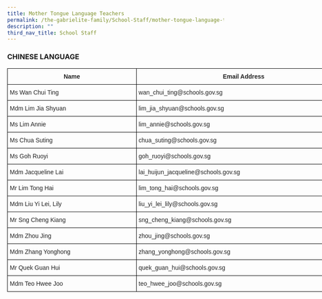 ```yaml
---
title: Mother Tongue Language Teachers
permalink: /the-gabrielite-family/School-Staff/mother-tongue-language-teachers/
description: ""
third_nav_title: School Staff
---
```

### CHINESE LANGUAGE

<style type="text/css">
.tg  {border-collapse:collapse;border-spacing:0;margin:0px auto;}
.tg td{border-color:black;border-style:solid;border-width:1px;font-family:Arial, sans-serif;font-size:14px;
  overflow:hidden;padding:10px 5px;word-break:normal;}
.tg th{border-color:black;border-style:solid;border-width:1px;font-family:Arial, sans-serif;font-size:14px;
  font-weight:normal;overflow:hidden;padding:10px 5px;word-break:normal;}
.tg .tg-7bcz{color:#232323;font-weight:bold;text-align:center;vertical-align:top}
.tg .tg-bjk0{color:#232323;text-align:left;vertical-align:middle}
</style>
<table class="tg" style="undefined;table-layout: fixed; width: 800px">
<colgroup>
<col style="width: 300px">
<col style="width: 500px">
</colgroup>
<tbody>
  <tr>
    <td class="tg-7bcz">Name</td>
    <td class="tg-7bcz">Email Address</td>
  </tr>
  <tr>
    <td class="tg-bjk0">Ms Wan Chui Ting </td>
    <td class="tg-bjk0">wan_chui_ting@schools.gov.sg </td>
  </tr>
  <tr>
    <td class="tg-bjk0">Mdm Lim Jia Shyuan </td>
    <td class="tg-bjk0">lim_jia_shyuan@schools.gov.sg    </td>
  </tr>
  <tr>
    <td class="tg-bjk0">Ms Lim Annie </td>
    <td class="tg-bjk0">lim_annie@schools.gov.sg </td>
  </tr>
  <tr>
    <td class="tg-bjk0">Ms Chua Suting</td>
    <td class="tg-bjk0">chua_suting@schools.gov.sg        </td>
  </tr>
  <tr>
    <td class="tg-bjk0">Ms Goh Ruoyi</td>
    <td class="tg-bjk0">goh_ruoyi@schools.gov.sg     </td>
  </tr>
  <tr>
    <td class="tg-bjk0">Mdm Jacqueline Lai</td>
    <td class="tg-bjk0">lai_huijun_jacqueline@schools.gov.sg     </td>
  </tr>
  <tr>
    <td class="tg-bjk0">Mr Lim Tong Hai</td>
    <td class="tg-bjk0">lim_tong_hai@schools.gov.sg     </td>
  </tr>
  <tr>
    <td class="tg-bjk0">Mdm Liu Yi Lei, Lily</td>
    <td class="tg-bjk0">liu_yi_lei_lily@schools.gov.sg     </td>
  </tr>
  <tr>
    <td class="tg-bjk0">Mr Sng Cheng Kiang</td>
    <td class="tg-bjk0">sng_cheng_kiang@schools.gov.sg     </td>
  </tr>
  <tr>
    <td class="tg-bjk0">Mdm Zhou Jing</td>
    <td class="tg-bjk0">zhou_jing@schools.gov.sg     </td>
  </tr>
  <tr>
    <td class="tg-bjk0">Mdm Zhang Yonghong</td>
    <td class="tg-bjk0">zhang_yonghong@schools.gov.sg </td>
  </tr>
  <tr>
    <td class="tg-bjk0">Mr Quek Guan Hui</td>
    <td class="tg-bjk0">quek_guan_hui@schools.gov.sg </td>
  </tr>
  <tr>
    <td class="tg-bjk0">Mdm Teo Hwee Joo </td>
    <td class="tg-bjk0">teo_hwee_joo@schools.gov.sg </td>
  </tr>
</tbody>
</table>